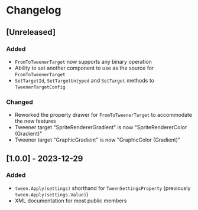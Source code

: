 ﻿# Changelog

## [Unreleased]

### Added

- `FromToTweenerTarget` now supports any binary operation
- Ability to set another component to use as the source for `FromToTweenerTarget`
- `SetTargetId`, `SetTargetUntyped` and `SetTarget` methods to `TweenerTargetConfig`

### Changed

- Reworked the property drawer for `FromToTweenerTarget` to accommodate the new features
- Tweener target "SpriteRendererGradient" is now "SpriteRendererColor (Gradient)"
- Tweener target "GraphicGradient" is now "GraphicColor (Gradient)"

## [1.0.0] - 2023-12-29

### Added

- `tween.Apply(settings)` shorthand for `TweenSettingsProperty` (previously `tween.Apply(settings.Value)`)
- XML documentation for most public members